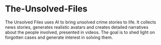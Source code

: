 # The-Unsolved-Files
 The Unsolved Files uses AI to bring unsolved crime stories to life. It collects news stories, generates realistic avatars and creates detailed narratives about the people involved, presented in videos. The goal is to shed light on forgotten cases and generate interest in solving them. 

